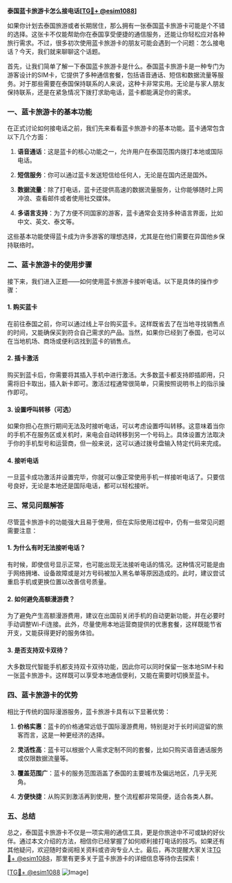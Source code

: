 **泰国蓝卡旅游卡怎么接电话[[TG💪+ @esim1088](https://t.me/s/esim1088)]**

如果你计划去泰国旅游或者长期居住，那么拥有一张泰国蓝卡旅游卡可能是个不错的选择。这张卡不仅能帮助你在泰国享受便捷的通信服务，还能让你轻松应对各种旅行需求。不过，很多初次使用蓝卡旅游卡的朋友可能会遇到一个问题：怎么接电话？今天，我们就来聊聊这个话题。

首先，让我们简单了解一下泰国蓝卡旅游卡是什么。泰国蓝卡旅游卡是一种专门为游客设计的SIM卡，它提供了多种通信套餐，包括语音通话、短信和数据流量等服务。对于那些需要在泰国保持联系的人来说，这种卡非常实用。无论是与家人朋友保持联系，还是在紧急情况下拨打求助电话，蓝卡都能满足你的需求。

### **一、蓝卡旅游卡的基本功能**

在正式讨论如何接电话之前，我们先来看看蓝卡旅游卡的基本功能。蓝卡通常包含以下几个方面：

1. **语音通话**：这是蓝卡的核心功能之一，允许用户在泰国范围内拨打本地或国际电话。
   
2. **短信服务**：你可以通过蓝卡发送短信给任何人，无论是在国内还是国外。

3. **数据流量**：除了打电话，蓝卡还提供高速的数据流量服务，让你能够随时上网冲浪、查看邮件或者使用社交媒体。

4. **多语言支持**：为了方便不同国家的游客，蓝卡通常会支持多种语言界面，比如中文、英文、泰文等。

这些基本功能使得蓝卡成为许多游客的理想选择，尤其是在他们需要在异国他乡保持联络时。

### **二、蓝卡旅游卡的使用步骤**

接下来，我们进入正题——如何使用蓝卡旅游卡接听电话。以下是具体的操作步骤：

#### **1. 购买蓝卡**
在前往泰国之前，你可以通过线上平台购买蓝卡。这样既省去了在当地寻找销售点的时间，又能确保买到符合自己需求的产品。当然，如果你已经到了泰国，也可以在当地机场、商场或便利店找到蓝卡的销售点。

#### **2. 插卡激活**
购买到蓝卡后，你需要将其插入手机中进行激活。大多数蓝卡都支持即插即用，只需将旧卡取出，插入新卡即可。激活过程通常很简单，只需按照说明书上的指示操作即可。

#### **3. 设置呼叫转移（可选）**
如果你担心在旅行期间无法及时接听电话，可以考虑设置呼叫转移。这意味着当你的手机不在服务区或关机时，来电会自动转移到另一个号码上。具体设置方法取决于你的手机型号和运营商，但一般来说，这可以通过拨号盘输入特定代码来完成。

#### **4. 接听电话**
一旦蓝卡成功激活并设置完毕，你就可以像正常使用手机一样接听电话了。只要信号良好，无论是本地还是国际电话，都可以轻松接听。

### **三、常见问题解答**

尽管蓝卡旅游卡的功能强大且易于使用，但在实际使用过程中，仍有一些常见问题需要注意：

#### **1. 为什么有时无法接听电话？**
有时候，即使信号显示正常，也可能出现无法接听电话的情况。这种情况可能是由于网络拥堵、设备故障或是对方号码被加入黑名单等原因造成的。此时，建议尝试重启手机或更换位置以改善信号质量。

#### **2. 如何避免高额漫游费？**
为了避免产生高额漫游费用，建议在出国前关闭手机的自动更新功能，并在必要时手动调整Wi-Fi连接。此外，尽量使用本地运营商提供的优惠套餐，这样既能节省开支，又能获得更好的服务体验。

#### **3. 是否支持双卡双待？**
大多数现代智能手机都支持双卡双待功能，因此你可以同时保留一张本地SIM卡和一张蓝卡旅游卡。这样既可以享受本地通信便利，又能在需要时切换至蓝卡。

### **四、蓝卡旅游卡的优势**

相比于传统的国际漫游服务，蓝卡旅游卡具有以下显著优势：

1. **价格实惠**：蓝卡的价格通常远低于国际漫游费用，特别是对于长时间逗留的旅客而言，这是一种更经济的选择。

2. **灵活性高**：蓝卡可以根据个人需求定制不同的套餐，比如只购买语音通话服务或仅限数据流量等。

3. **覆盖范围广**：蓝卡的服务范围涵盖了泰国的主要城市及偏远地区，几乎无死角。

4. **方便快捷**：从购买到激活再到使用，整个流程都非常简便，适合各类人群。

### **五、总结**

总之，泰国蓝卡旅游卡不仅是一项实用的通信工具，更是你旅途中不可或缺的好伙伴。通过本文介绍的方法，相信你已经掌握了如何顺利接打电话的技巧。如果还有其他疑问，欢迎随时查阅相关资料或咨询专业人士。最后，再次提醒大家关注[TG💪+ @esim1088](https://t.me/s/esim1088)，那里有更多关于蓝卡旅游卡的详细信息等待你去探索！

[[TG💪+ @esim1088](https://t.me/s/esim1088) ![Image](https://i.postimg.cc/4NQfJmqS/Snipaste-2025-05-13-00-14-12.png)]